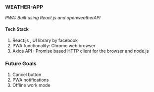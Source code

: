 ### WEATHER-APP
_PWA: Built using React.js and openweatherAPI_

#### Tech Stack
1. React.js , UI library by facebook
2. PWA functionality: Chrome web browser
3. Axios API : Promise based HTTP client for the browser and node.js

### Future Goals
1. Cancel button
2. PWA notifications
3. Offline work mode